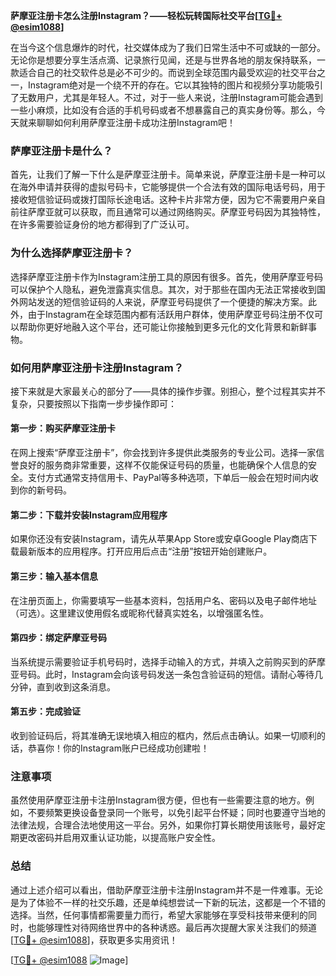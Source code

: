 **萨摩亚注册卡怎么注册Instagram？——轻松玩转国际社交平台[[TG💪+ @esim1088](https://t.me/s/esim1088)]**

在当今这个信息爆炸的时代，社交媒体成为了我们日常生活中不可或缺的一部分。无论你是想要分享生活点滴、记录旅行见闻，还是与世界各地的朋友保持联系，一款适合自己的社交软件总是必不可少的。而说到全球范围内最受欢迎的社交平台之一，Instagram绝对是一个绕不开的存在。它以其独特的图片和视频分享功能吸引了无数用户，尤其是年轻人。不过，对于一些人来说，注册Instagram可能会遇到一些小麻烦，比如没有合适的手机号码或者不想暴露自己的真实身份等。那么，今天就来聊聊如何利用萨摩亚注册卡成功注册Instagram吧！

### 萨摩亚注册卡是什么？

首先，让我们了解一下什么是萨摩亚注册卡。简单来说，萨摩亚注册卡是一种可以在海外申请并获得的虚拟号码卡，它能够提供一个合法有效的国际电话号码，用于接收短信验证码或拨打国际长途电话。这种卡片非常方便，因为它不需要用户亲自前往萨摩亚就可以获取，而且通常可以通过网络购买。萨摩亚号码因为其独特性，在许多需要验证身份的地方都得到了广泛认可。

### 为什么选择萨摩亚注册卡？

选择萨摩亚注册卡作为Instagram注册工具的原因有很多。首先，使用萨摩亚号码可以保护个人隐私，避免泄露真实信息。其次，对于那些在国内无法正常接收到国外网站发送的短信验证码的人来说，萨摩亚号码提供了一个便捷的解决方案。此外，由于Instagram在全球范围内都有活跃用户群体，使用萨摩亚号码注册不仅可以帮助你更好地融入这个平台，还可能让你接触到更多元化的文化背景和新鲜事物。

### 如何用萨摩亚注册卡注册Instagram？

接下来就是大家最关心的部分了——具体的操作步骤。别担心，整个过程其实并不复杂，只要按照以下指南一步步操作即可：

#### 第一步：购买萨摩亚注册卡
在网上搜索“萨摩亚注册卡”，你会找到许多提供此类服务的专业公司。选择一家信誉良好的服务商非常重要，这样不仅能保证号码的质量，也能确保个人信息的安全。支付方式通常支持信用卡、PayPal等多种选项，下单后一般会在短时间内收到你的新号码。

#### 第二步：下载并安装Instagram应用程序
如果你还没有安装Instagram，请先从苹果App Store或安卓Google Play商店下载最新版本的应用程序。打开应用后点击“注册”按钮开始创建账户。

#### 第三步：输入基本信息
在注册页面上，你需要填写一些基本资料，包括用户名、密码以及电子邮件地址（可选）。这里建议使用假名或昵称代替真实姓名，以增强匿名性。

#### 第四步：绑定萨摩亚号码
当系统提示需要验证手机号码时，选择手动输入的方式，并填入之前购买到的萨摩亚号码。此时，Instagram会向该号码发送一条包含验证码的短信。请耐心等待几分钟，直到收到这条消息。

#### 第五步：完成验证
收到验证码后，将其准确无误地填入相应的框内，然后点击确认。如果一切顺利的话，恭喜你！你的Instagram账户已经成功创建啦！

### 注意事项

虽然使用萨摩亚注册卡注册Instagram很方便，但也有一些需要注意的地方。例如，不要频繁更换设备登录同一个账号，以免引起平台怀疑；同时也要遵守当地的法律法规，合理合法地使用这一平台。另外，如果你打算长期使用该账号，最好定期更改密码并启用双重认证功能，以提高账户安全性。

### 总结

通过上述介绍可以看出，借助萨摩亚注册卡注册Instagram并不是一件难事。无论是为了体验不一样的社交乐趣，还是单纯想尝试一下新的玩法，这都是一个不错的选择。当然，任何事情都需要量力而行，希望大家能够在享受科技带来便利的同时，也能够理性对待网络世界中的各种诱惑。最后再次提醒大家关注我们的频道[[TG💪+ @esim1088](https://t.me/s/esim1088)]，获取更多实用资讯！

[[TG💪+ @esim1088](https://t.me/s/esim1088) ![Image](https://i.postimg.cc/4NQfJmqS/Snipaste-2025-05-13-00-14-12.png)]